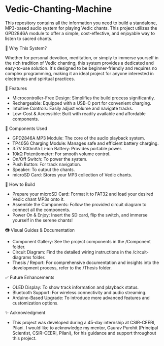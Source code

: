 # Vedic-Chanting-Machine

This repository contains all the information you need to build a standalone, MP3-based audio system for playing Vedic chants. This project utilizes the GPD2846A module to offer a simple, cost-effective, and enjoyable way to listen to sacred chants.

🌟 Why This System?

Whether for personal devotion, meditation, or simply to immerse yourself in the rich tradition of Vedic chanting, this system provides a dedicated and easy-to-use solution. It's designed to be beginner-friendly and requires no complex programming, making it an ideal project for anyone interested in electronics and spiritual practices.

🔧 Features
 - Microcontroller-Free Design: Simplifies the build process significantly.
 - Rechargeable: Equipped with a USB-C port for convenient charging.
 - Intuitive Controls: Easily adjust volume and navigate tracks.
 - Low-Cost & Accessible: Built with readily available and affordable components.

🧩 Components Used
 
 - GPD2846A MP3 Module: The core of the audio playback system.
 - TP4056 Charging Module: Manages safe and efficient battery charging.
 - 3.7V 500mAh Li-ion Battery: Provides portable power.
 - 10kΩ Potentiometer: For smooth volume control.
 - On/Off Switch: To power the system.
 - Push Button: For track navigation.
 - Speaker: To output the chants.
 - microSD Card: Stores your MP3 collection of Vedic chants.

🚀 How to Build
 - Prepare your microSD Card: Format it to FAT32 and load your desired Vedic chant MP3s onto it.
 - Assemble the Components: Follow the provided circuit diagram to connect all the components.
 - Power On & Enjoy: Insert the SD card, flip the switch, and immerse yourself in the serene chants!

📷 Visual Guides & Documentation

 - Component Gallery: See the project components in the /Component folder.
 - Circuit Diagram: Find the detailed wiring instructions in the /circuit-diagrams folder.
 - Thesis / Report: For comprehensive documentation and insights into the development process, refer to the /Thesis folder.

✅ Future Enhancements

 - OLED Display: To show track information and playback status.
 - Bluetooth Support: For wireless connectivity and audio streaming.
 - Arduino-Based Upgrade: To introduce more advanced features and customization options.

✨ Acknowledgment

 - This project was developed during a 45-day internship at CSIR-CEERI, Pilani. I would like to acknowledge my mentor, Gaurav Purohit (Principal Scientist, CSIR-CEERI, Pilani), for his guidance and support throughout this project.













